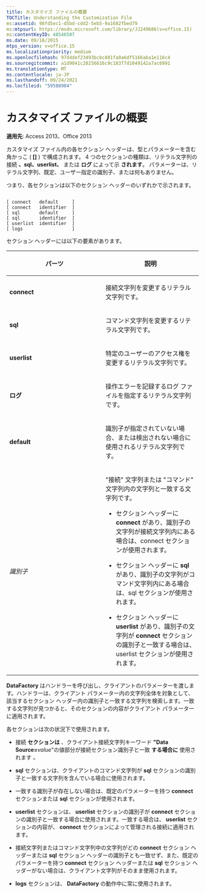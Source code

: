 ```yaml
---
title: カスタマイズ ファイルの概要
TOCTitle: Understanding the Customization File
ms:assetid: 98fd5ec1-d5bd-cdd2-5eb5-9a1682fbed79
ms:mtpsurl: https://msdn.microsoft.com/library/JJ249686(v=office.15)
ms:contentKeyID: 48546507
ms.date: 09/18/2015
mtps_version: v=office.15
ms.localizationpriority: medium
ms.openlocfilehash: 97d4def23493bcbc881fa0a6df5166aba1e116c4
ms.sourcegitcommit: a1d9041c20256616c9c183f7d1049142a7ac6991
ms.translationtype: MT
ms.contentlocale: ja-JP
ms.lasthandoff: 09/24/2021
ms.locfileid: "59588904"
---
```

# <a name="understanding-the-customization-file"></a>カスタマイズ ファイルの概要


**適用先**: Access 2013、Office 2013

カスタマイズ ファイル内の各セクション ヘッダーは、型とパラメーターを含む角かっこ ( **\[\]** ) で構成されます。 4 つのセクションの種類は、リテラル文字列の接続 **、sql、userlist、** または **ログ** によって示 **されます**。 パラメーターは、リテラル文字列、既定、ユーザー指定の識別子、または何もありません。

つまり、各セクションは以下のセクション ヘッダーのいずれかで示されます。

```text 
 
[ connect   default     ]
[ connect   identifier  ]
[ sql       default     ]
[ sql       identifier  ]
[ userlist  identifier  ]
[ logs                  ]
```

セクション ヘッダーには以下の要素があります。

<table>
<colgroup>
<col style="width: 50%" />
<col style="width: 50%" />
</colgroup>
<thead>
<tr class="header">
<th><p>パーツ</p></th>
<th><p>説明</p></th>
</tr>
</thead>
<tbody>
<tr class="odd">
<td><p><strong>connect</strong></p></td>
<td><p>接続文字列を変更するリテラル文字列です。</p></td>
</tr>
<tr class="even">
<td><p><strong>sql</strong></p></td>
<td><p>コマンド文字列を変更するリテラル文字列です。</p></td>
</tr>
<tr class="odd">
<td><p><strong>userlist</strong></p></td>
<td><p>特定のユーザーのアクセス権を変更するリテラル文字列です。</p></td>
</tr>
<tr class="even">
<td><p><strong>ログ</strong></p></td>
<td><p>操作エラーを記録するログ ファイルを指定するリテラル文字列です。</p></td>
</tr>
<tr class="odd">
<td><p><strong>default</strong></p></td>
<td><p>識別子が指定されていない場合、または検出されない場合に使用されるリテラル文字列です。</p></td>
</tr>
<tr class="even">
<td><p><em>識別子</em></p></td>
<td><p>"接続" 文字列または "コマンド" 文字列内の文字列と一致する文字列です。</p>
<p></p>
<ul>
<li><p>セクション ヘッダーに <strong>connect</strong> があり、識別子の文字列が接続文字列内にある場合は、connect セクションが使用されます。</p></li>
<li><p>セクション ヘッダーに <strong>sql</strong> があり、識別子の文字列がコマンド文字列内にある場合は、sql セクションが使用されます。</p></li>
<li><p>セクション ヘッダーに <strong>userlist</strong> があり、識別子の文字列が <strong>connect</strong> セクションの識別子と一致する場合は、userlist セクションが使用されます。</p></li>
</ul>
<p></p></td>
</tr>
</tbody>
</table>


**DataFactory** はハンドラーを呼び出し、クライアントのパラメーターを渡します。ハンドラーは、クライアント パラメーター内の文字列全体を対象として、該当するセクション ヘッダー内の識別子と一致する文字列を検索します。一致する文字列が見つかると、そのセクションの内容がクライアント パラメーターに適用されます。

各セクションは次の状況下で使用されます。

  - 接続 **セクションは** 、クライアント接続文字列キーワード **"Data Source=**_value_"の値部分が接続セクション識別子と一致 **する場合に** 使用されます *。*

  - **sql** セクションは、クライアントのコマンド文字列が **sql** セクションの識別子と一致する文字列を含んでいる場合に使用されます。

  - 一致する識別子が存在しない場合は、既定のパラメーターを持つ **connect** セクションまたは **sql** セクションが使用されます。

  - **userlist** セクションは、 **userlist** セクションの識別子が **connect** セクションの識別子と一致する場合に使用されます。一致する場合は、 **userlist** セクションの内容が、 **connect** セクションによって管理される接続に適用されます。

  - 接続文字列またはコマンド文字列中の文字列がどの **connect** セクション ヘッダーまたは **sql** セクション ヘッダーの識別子とも一致せず、また、既定のパラメーターを持つ **connect** セクション ヘッダーまたは **sql** セクション ヘッダーがない場合は、クライアント文字列がそのまま使用されます。

  - **logs** セクションは、 **DataFactory** の動作中に常に使用されます。

